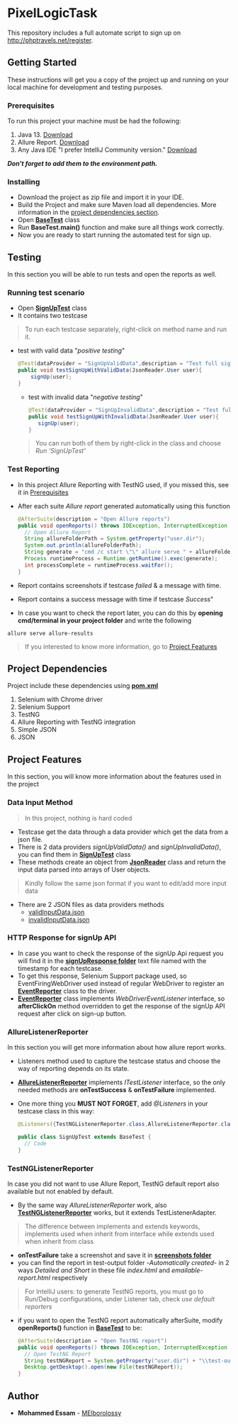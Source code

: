 # PixelLogicTask

This repository includes a full automate script to sign up on <http://phptravels.net/register>.

## Getting Started

These instructions will get you a copy of the project up and running on your local machine for development and testing purposes.

### Prerequisites

To run this project your machine must be had the following:

1. Java 13. [Download](https://www.oracle.com/java/technologies/javase-jdk13-downloads.html)
2. Allure Report. [Download](https://repo1.maven.org/maven2/io/qameta/allure/allure-commandline/2.13.3/allure-commandline-2.13.3.zip)
3. Any Java IDE "I prefer IntelliJ Community version." [Download](https://www.jetbrains.com/idea/download/)

***Don't forget to add them to the environment path.***

### Installing

- Download the project as zip file and import it in your IDE.
- Build the Project and make sure Maven load all dependencies. More information in the [project dependencies section](#project-dependencies).
- Open [**BaseTest**] class
- Run **BaseTest.main()** function and make sure all things work correctly.
- Now you are ready to start running the automated test for sign up.

## Testing

In this section you will be able to run tests and open the reports as well.

### Running test scenario

- Open [**SignUpTest**] class
- It contains two testcase

> To run each testcase separately, right-click on method name and run it.

- test with valid data "*positive testing*"

    ```java
    @Test(dataProvider = "SignUpValidData",description = "Test full sign up scenario with 2 valid cases")
    public void testSignUpWithValidData(JsonReader.User user){
        signUp(user);
    }
    ```

  - test with invalid data "*negative testing*"

    ```java
    @Test(dataProvider = "SignUpInvalidData",description = "Test full sign up scenario with all invalid cases")
    public void testSignUpWithInvalidData(JsonReader.User user){
       signUp(user);
    }
    ```

   > You can run both of them by right-click in the class and choose *Run 'SignUpTest'*

### Test Reporting

- In this project Allure Reporting with TestNG used, if you missed this, see it in [Prerequisites](#prerequisites)

- After each suite *Allure report* generated automatically using this function

    ```java
    @AfterSuite(description = "Open Allure reports")
    public void openReports() throws IOException, InterruptedException {
      // Open Allure Report
      String allureFolderPath = System.getProperty("user.dir");
      System.out.println(allureFolderPath);
      String generate = "cmd /c start \"\" allure serve " + allureFolderPath + "\\allure-results";
      Process runtimeProcess = Runtime.getRuntime().exec(generate);
      int processComplete = runtimeProcess.waitFor();
    }
    ```
  
- Report contains screenshots if testcase *failed* & a message with time.
- Report contains a success message with time if testcase *Success*"

- In case you want to check the report later, you can do this by **opening cmd/terminal in your project folder** and write the following

```shell script
allure serve allure-results
```

> If you interested to know more information, go to [Project Features](#allurelistenerreporter)

## Project Dependencies

Project include these dependencies using [**pom.xml**]

1. Selenium with Chrome driver
2. Selenium Support
3. TestNG
4. Allure Reporting with TestNG integration
5. Simple JSON
6. JSON

## Project Features

In this section, you will know more information about the features used in the project

### Data Input Method

>In this project, nothing is hard coded

- Testcase get the data through a data provider which get the data from a json file.
- There is 2 data providers *signUpValidData()* and *signUpInvalidData()*, you can find them in [**SignUpTest**] class
- These methods create an object from [**JsonReader**] class and return the input data parsed into arrays of User objects.

> Kindly follow the same json format if you want to edit/add more input data

- There are 2 JSON files as data providers methods
  - [validInputData.json]
  - [invalidInputData.json]

### HTTP Response for signUp API

- In case you want to check the response of the signUp Api request you will find it in the [**signUpResponse folder**] text file named with the timestamp for each testcase.
- To get this response, Selenium Support package used, so EventFiringWebDriver used instead of regular WebDriver to register an [**EventReporter**] class to the driver.
- [**EventReporter**] class implements *WebDriverEventListener* interface, so **afterClickOn** method overridden to get the response of the signUp API request after click on sign-up button.

### AllureListenerReporter

In this section you will get more information about how allure report works.

- Listeners method used to capture the testcase status and choose the way of reporting depends on its state.
- [**AllureListenerReporter**] implements *ITestListener* interface, so the only needed methods are **onTestSuccess** & **onTestFailure** implemented.
- One more thing you **MUST NOT FORGET**, add *@Listeners* in your testcase class in this way:

    ```java
    @Listeners({TestNGListenerReporter.class,AllureListenerReporter.class})

    public class SignUpTest extends BaseTest {
      // Code
    }
    ```

### TestNGListenerReporter

In case you did not want to use Allure Report, TestNG default report also available but not enabled by default.

- By the same way *AllureListenerReporter* work, also [**TestNGListenerReporter**] works, but it extends TestListenerAdapter.

> The difference between implements and extends keywords, implements used when inherit from interface while extends used when inherit from class

- **onTestFailure** take a screenshot and save it in [**screenshots folder**]
- you can find the report in test-output folder -*Automatically created*- in 2 ways *Detailed and Short* in these file *index.html* and *emailable-report.html* respectively

> For IntelliJ users: to generate TestNG reports, you must go to Run/Debug configurations, under Listener tab, check *use default reporters*

- if you want to open the TestNG report automatically afterSuite, modify **openReports()** function in [**BaseTest**] to be:

    ```java
    @AfterSuite(description = "Open TestNG report")
    public void openReports() throws IOException, InterruptedException {
      // Open TestNG Report
      String testNGReport = System.getProperty("user.dir") + "\\test-output\\index.html";
      Desktop.getDesktop().open(new File(testNGReport));
    }
    ```

## Author

- **Mohammed Essam** - [MElborolossy](https://github.com/MElborolossy)

[**BaseTest**]:../master/src/test/java/base/BaseTest.java
[**SignUpTest**]:../master/src/test/java/registerPageTests/SignUpTest.java
[**pom.xml**]:../master/pom.xml
[**JsonReader**]:../master/src/main/java/utils/JsonReader.java
[validInputData.json]:../master/resources/validInputData.json
[invalidInputData.json]:../master/resources/invalidInputData.json
[**signUpResponse folder**]:..tree/master/resources/signUpResponse
[**EventReporter**]:../master/src/main/java/utils/EventReporter.java
[**AllureListenerReporter**]:../master/src/test/java/base/AllureListenerReporter.java
[**TestNGListenerReporter**]:../master/src/test/java/base/TestNGListenerReporter.java
[**screenshots folder**]:..tree/master/resources/screenshots
